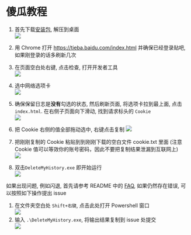 # 傻瓜教程

1. 首先下载[安装包][1], 解压到桌面  
![](https://s2.loli.net/2022/06/11/rDXR9SOigWLYotd.png)

2. 用 Chrome 打开 https://tieba.baidu.com/index.html 并确保已经登录贴吧, 如果刚登录的话多刷新几次

3. 在页面空白处右键, 点击检查, 打开开发者工具  
![](https://s2.loli.net/2022/06/11/Blew1ks2hd84FIu.png)

4. 选中网络选项卡  
![](https://s2.loli.net/2022/06/11/zK38beVXlgjvnDH.png)

5. 确保保留日志是**没有**勾选的状态, 然后刷新页面, 将选项卡拉到最上面, 点击 `index.html`. 在右侧子页面向下滑动, 找到请求标头的 `Cookie`  
![](https://s2.loli.net/2024/03/16/x84zdilB5hnWPXv.png)

6. 把 Cookie 右侧的值全部拖动选中, 右键点击复制
![](https://s2.loli.net/2024/03/16/8KEjq4OeWHdsITA.png)

7. 把刚刚复制的 Cookie 粘贴到到刚刚下载的空白文件 cookie.txt 里面 (注意 Cookie 值可以等效你的账号密码，因此不要把复制结果泄漏到互联网上)  
![](https://s2.loli.net/2022/06/11/WaGfiVcnIU7ZgRX.png)

8. 双击`DeleteMyHistory.exe` 即开始运行  
![](https://s2.loli.net/2022/08/11/PRi5WMqVkw9FvmY.png)

如果出现问题, 例如闪退, 首先请参考 README 中的 [FAQ][2], 如果仍然存在错误, 可以按照如下操作提出 issue  
1. 在文件夹空白处 `Shift+右键`, 点击此处打开 Powershell 窗口  
![](https://s2.loli.net/2022/06/11/I5e4QfZqSpVG6al.png)
2. 输入 `.\DeleteMyHistory.exe`, 将输出结果复制到 issue 处提交  
![](https://s2.loli.net/2022/06/11/Yz46ucXUxLFV8Wk.png)

[1]: https://github.com/rmb122/delete-my-history-in-tieba/releases/download/v1.1.1/delete-my-history-in-tieba-v1.1.1.zip
[2]: https://github.com/rmb122/delete-my-history-in-tieba#FAQ
